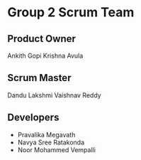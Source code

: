 # Group 2 Scrum Team
## Product Owner
Ankith Gopi Krishna Avula
## Scrum Master
Dandu Lakshmi Vaishnav Reddy
## Developers
- Pravalika Megavath
- Navya Sree Ratakonda
- Noor Mohammed Vempalli
